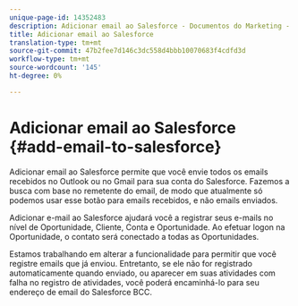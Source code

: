 ```yaml
---
unique-page-id: 14352483
description: Adicionar email ao Salesforce - Documentos do Marketing - Documentação do produto
title: Adicionar email ao Salesforce
translation-type: tm+mt
source-git-commit: 47b2fee7d146c3dc558d4bbb10070683f4cdfd3d
workflow-type: tm+mt
source-wordcount: '145'
ht-degree: 0%

---
```



# Adicionar email ao Salesforce {#add-email-to-salesforce}

Adicionar email ao Salesforce permite que você envie todos os emails recebidos no Outlook ou no Gmail para sua conta do Salesforce. Fazemos a busca com base no remetente do email, de modo que atualmente só podemos usar esse botão para emails recebidos, e não emails enviados.

Adicionar e-mail ao Salesforce ajudará você a registrar seus e-mails no nível de Oportunidade, Cliente, Conta e Oportunidade. Ao efetuar logon na Oportunidade, o contato será conectado a todas as Oportunidades.

Estamos trabalhando em alterar a funcionalidade para permitir que você registre emails que já enviou. Entretanto, se ele não for registrado automaticamente quando enviado, ou aparecer em suas atividades com falha no registro de atividades, você poderá encaminhá-lo para seu endereço de email do Salesforce BCC.
